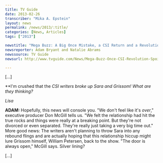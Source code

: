 ```yaml
---
title: TV Guide
date: 2013-02-26
transcriber: "Mika A. Epstein"
layout: news
permalink: /news/2013/:title/
categories: [News, Articles]
tags: ["2013"]

newstitle: "Mega Buzz: A Big Once Mistake, a CSI Return and a Revolution 'Power' Grab  "
newsreporter: Adam Bryant and Natalie Abrams
newssource: TV Guide
newsurl: http://www.tvguide.com/News/Mega-Buzz-Once-CSI-Revolution-Spoilers-1061957.aspx

---
```


[...]

**I'm crushed that the *CSI *writers broke up Sara and Grissom! What are they thinking?**

*Lisa*

**ADAM:** Hopefully, this news will console you. "We don't feel like it's *over*," executive producer Don McGill tells us. "We felt the relationship had hit the true rocks and things were really at a breaking point. But they're not divorced or even separated. They're really just taking a very big time out." More good news: The writers aren't planning to throw Sara into any rebound flings and are actually hoping that this relationship hiccup might lure Grissom himself, William Petersen, back to the show. "The door is always open," McGill says. Silver lining?

[...]
